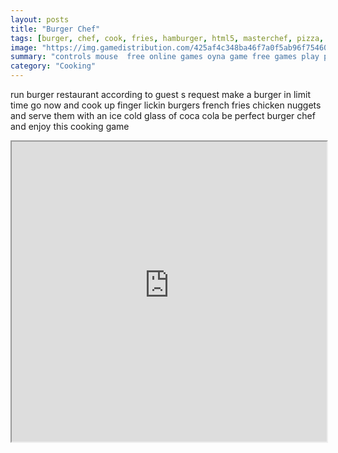 ```yaml
---
layout: posts
title: "Burger Chef"
tags: [burger, chef, cook, fries, hamburger, html5, masterchef, pizza, recipe, simulation, cola, webgl, frenzy, fastfood, free, online, games, oyna, game, free, games, play, play, games]
image: "https://img.gamedistribution.com/425af4c348ba46f7a0f5ab96f7546023-512x340.jpeg"
summary: "controls mouse  free online games oyna game free games play play games"
category: "Cooking"
---
```


run burger restaurant according to guest s request make a burger in limit time go now and cook up finger lickin burgers french fries chicken nuggets and serve them with an ice cold glass of coca cola be perfect burger chef and enjoy this cooking game

<iframe width="100%" height="480px;" src="https://html5.gamedistribution.com/425af4c348ba46f7a0f5ab96f7546023/"></iframe>